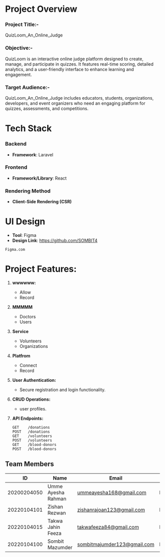 # Project Overview
### Project Title:-
QuizLoom_An_Online_Judge

### Objective:-
QuizLoom is an interactive online judge platform designed to create, manage, and participate in quizzes. It features real-time scoring, detailed analytics, and a user-friendly interface to enhance learning and engagement.

### Target Audience:-
QuizLoom_An_Online_Judge includes educators, students, organizations, developers, and event organizers who need an engaging platform for quizzes, assessments, and competitions.

# Tech Stack
### Backend
- **Framework**: Laravel
  
### Frontend
- **Framework/Library**: React

### Rendering Method
- **Client-Side Rendering (CSR)**

# UI Design
- **Tool**: Figma
- **Design Link**: https://github.com/SOMBIT4
```
Figma.com
```
# Project Features:
1. **wwwwww:**
   - Allow 
   - Record 

2. **MMMMM**
   - Doctors 
   - Users 

3. **Service**
   - Volunteers 
   - Organizations 

4. **Platfrom**
   - Connect
   - Record

5. **User Authentication:**
   - Secure registration and login functionality.

6. **CRUD Operations:**
   - user profiles.

7. **API Endpoints:**
   ```plaintext
   GET    /donations
   POST   /donations
   GET    /volunteers
   POST   /volunteers
   GET    /blood-donors
   POST   /blood-donors

## Team Members

| ID          | Name                   | Email                              | Role              |
|-------------|------------------------|------------------------------------|-------------------|
| 20200204050 | Umme Ayesha Rahman        | ummeayesha168@gmail.com | Frontend |
| 20220104101 | Zishan Rezwan     | zishanrajoan123@gmail.com | Lead              |
| 20220104015 | Takwa Jahin Feeza  | takwafeeza84@gmail.com | Frontend          |
| 20220104100 | Sombit Mazumder          | sombitmajumder123@gmail.com           | Backend           |

